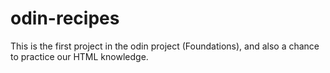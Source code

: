 # odin-recipes
This is the first project in the odin project (Foundations), and also a chance to practice our HTML knowledge.